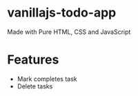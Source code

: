# vanillajs-todo-app
Made with Pure HTML, CSS and JavaScript
# Features
- Mark completes task
- Delete tasks
